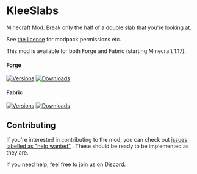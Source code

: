 # KleeSlabs

Minecraft Mod. Break only the half of a double slab that you're looking at.

See [the license](LICENSE) for modpack permissions etc.

This mod is available for both Forge and Fabric (starting Minecraft 1.17).

#### Forge

[![Versions](http://cf.way2muchnoise.eu/versions/241895_latest.svg)](https://www.curseforge.com/minecraft/mc-mods/kleeslabs)
[![Downloads](http://cf.way2muchnoise.eu/full_241895_downloads.svg)](https://www.curseforge.com/minecraft/mc-mods/kleeslabs)

#### Fabric

[![Versions](http://cf.way2muchnoise.eu/versions/547695_latest.svg)](https://www.curseforge.com/minecraft/mc-mods/kleeslabs-fabric)
[![Downloads](http://cf.way2muchnoise.eu/full_547695_downloads.svg)](https://www.curseforge.com/minecraft/mc-mods/kleeslabs-fabric)

## Contributing

If you're interested in contributing to the mod, you can check
out [issues labelled as "help wanted"](https://github.com/TwelveIterationMods/KleeSlabs/issues?q=is%3Aopen+is%3Aissue+label%3A%22help+wanted%22)
. These should be ready to be implemented as they are.

If you need help, feel free to join us on [Discord](https://discord.gg/scGAfXC).
